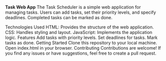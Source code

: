**Task Web App**
The Task Scheduler is a simple web application for managing tasks. Users can add tasks, set their priority levels, and specify deadlines. Completed tasks can be marked as done.

Technologies Used
HTML: Provides the structure of the web application.
CSS: Handles styling and layout.
JavaScript: Implements the application logic.
Features
Add tasks with priority levels.
Set deadlines for tasks.
Mark tasks as done.
Getting Started
Clone this repository to your local machine.
Open index.html in your browser.
Contributing
Contributions are welcome! If you find any issues or have suggestions, feel free to create a pull request.
